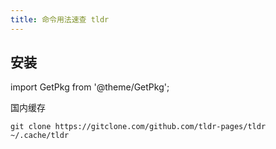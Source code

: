 ```yaml
---
title: 命令用法速查 tldr
---
```


## 安装

import GetPkg from '@theme/GetPkg';

<GetPkg name="tldr" dnf yarn />

国内缓存

    git clone https://gitclone.com/github.com/tldr-pages/tldr ~/.cache/tldr
